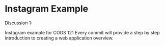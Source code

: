 Instagram Example
===========

Discussion 1:

Instagram example for COGS 121
Every commit will provide a step by step introduction to creating a web application overview.
